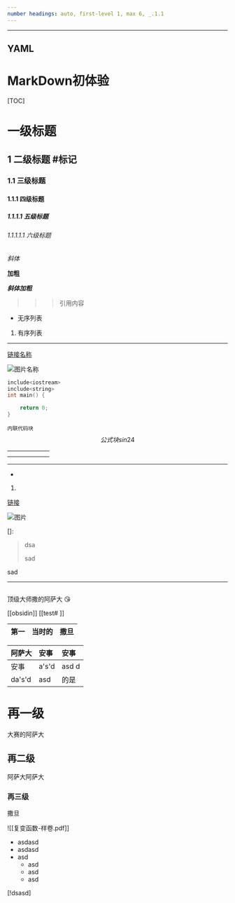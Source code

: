 ```yaml
---
number headings: auto, first-level 1, max 6, _.1.1
---
```


---
YAML
---

# MarkDown初体验

[TOC]



# 一级标题

## 1 二级标题 #标记

### 1.1 三级标题

#### 1.1.1 四级标题

##### 1.1.1.1 五级标题

###### 1.1.1.1.1 六级标题

*斜体*

**加粗**

***斜体加粗***

>
>
>>
>>
>>>
>>>
>>>引用内容

- 无序列表

1. 有序列表
---

[链接名称](https://u.tools)

![图片名称](C:\Users\ASUS\Pictures\IU\IU_01.jpg)




```cpp
include<iostream>
include<string>
int main() {

    return 0;
}

```



`内联代码块`
$$
公式块
sin24
$$


|      |      |      |      |      |      |
| ---- | ---- | ---- | ---- | ---- | ---- |
|      |      |      |      |      |      |
|      |      |      |      |      |      |

------

[链接引用]: https://u.tools

[^脚注]: 脚注



- 

1. 

[链接](https://u.tools)

![图片]()



[]: 



>

>

>

>



>
>
>dsa
>
>sad

sad

---

````

````


顶级大师撒的阿萨大
😘



[[obsidin]]
[[test# ]]



| 第一 | 当时的 | 撒旦|
|--- | ---| ---|

| 阿萨大    | 安事        | 安事    |
|:-------|:----------|:------|
| 安事     | a's'd     | asd d |
| da's'd | asd&nbsp; | 的是    |  

# 再一级
大赛的阿萨大

## 再二级
阿萨大阿萨大

### 再三级
撒旦


![[复变函数-样卷.pdf]]

- asdasd
- asdasd
- asd
	- asd 
	- asd
	- asd

[!dsasd] 

